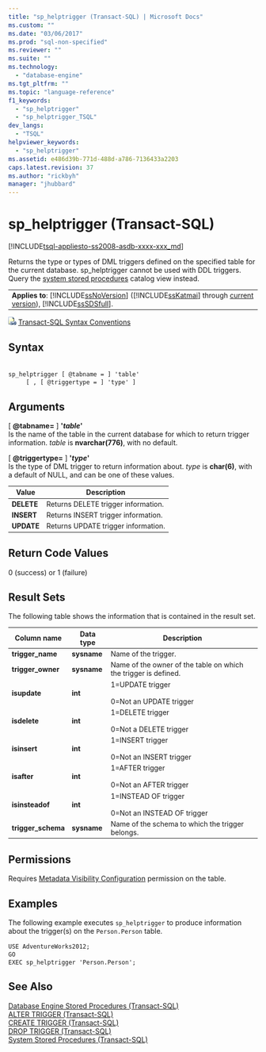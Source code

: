 ```yaml
---
title: "sp_helptrigger (Transact-SQL) | Microsoft Docs"
ms.custom: ""
ms.date: "03/06/2017"
ms.prod: "sql-non-specified"
ms.reviewer: ""
ms.suite: ""
ms.technology: 
  - "database-engine"
ms.tgt_pltfrm: ""
ms.topic: "language-reference"
f1_keywords: 
  - "sp_helptrigger"
  - "sp_helptrigger_TSQL"
dev_langs: 
  - "TSQL"
helpviewer_keywords: 
  - "sp_helptrigger"
ms.assetid: e486d39b-771d-488d-a786-7136433a2203
caps.latest.revision: 37
ms.author: "rickbyh"
manager: "jhubbard"
---
```

# sp_helptrigger (Transact-SQL)
[!INCLUDE[tsql-appliesto-ss2008-asdb-xxxx-xxx_md](../../../relational-databases/import-export/includes/tsql-appliesto-ss2008-asdb-xxxx-xxx-md.md)]

  Returns the type or types of DML triggers defined on the specified table for the current database. sp_helptrigger cannot be used with DDL triggers. Query the [system stored procedures](../../../relational-databases/reference/system-catalog-views/sys.triggers-transact-sql.md) catalog view instead.  
  
||  
|-|  
|**Applies to**: [!INCLUDE[ssNoVersion](../../../a9notintoc/includes/ssnoversion-md.md)] ([!INCLUDE[ssKatmai](../../../a9notintoc/includes/sskatmai-md.md)] through [current version](http://go.microsoft.com/fwlink/p/?LinkId=299658)), [!INCLUDE[ssSDSfull](../../../a9retired/includes/sssdsfull-md.md)].|  
  
 ![Topic link icon](../../../a9notintoc/media/topic-link.gif "Topic link icon") [Transact-SQL Syntax Conventions](../../../t-sql/language-elements/transact-sql-syntax-conventions-transact-sql.md)  
  
## Syntax  
  
```  
  
sp_helptrigger [ @tabname = ] 'table'   
     [ , [ @triggertype = ] 'type' ]  
```  
  
## Arguments  
 [ **@tabname=** ] **'***table***'**  
 Is the name of the table in the current database for which to return trigger information. *table* is **nvarchar(776)**, with no default.  
  
 [ **@triggertype=** ] **'***type***'**  
 Is the type of DML trigger to return information about. *type* is **char(6)**, with a default of NULL, and can be one of these values.  
  
|Value|Description|  
|-----------|-----------------|  
|**DELETE**|Returns DELETE trigger information.|  
|**INSERT**|Returns INSERT trigger information.|  
|**UPDATE**|Returns UPDATE trigger information.|  
  
## Return Code Values  
 0 (success) or 1 (failure)  
  
## Result Sets  
 The following table shows the information that is contained in the result set.  
  
|Column name|Data type|Description|  
|-----------------|---------------|-----------------|  
|**trigger_name**|**sysname**|Name of the trigger.|  
|**trigger_owner**|**sysname**|Name of the owner of the table on which the trigger is defined.|  
|**isupdate**|**int**|1=UPDATE trigger<br /><br /> 0=Not an UPDATE trigger|  
|**isdelete**|**int**|1=DELETE trigger<br /><br /> 0=Not a DELETE trigger|  
|**isinsert**|**int**|1=INSERT trigger<br /><br /> 0=Not an INSERT trigger|  
|**isafter**|**int**|1=AFTER trigger<br /><br /> 0=Not an AFTER trigger|  
|**isinsteadof**|**int**|1=INSTEAD OF trigger<br /><br /> 0=Not an INSTEAD OF trigger|  
|**trigger_schema**|**sysname**|Name of the schema to which the trigger belongs.|  
  
## Permissions  
 Requires [Metadata Visibility Configuration](../../../relational-databases/security/metadata-visibility-configuration.md) permission on the table.  
  
## Examples  
 The following example executes `sp_helptrigger` to produce information about the trigger(s) on the `Person.Person` table.  
  
```  
USE AdventureWorks2012;  
GO  
EXEC sp_helptrigger 'Person.Person';  
```  
  
## See Also  
 [Database Engine Stored Procedures &#40;Transact-SQL&#41;](../../../relational-databases/reference/system-stored-procedures/database-engine-stored-procedures-transact-sql.md)   
 [ALTER TRIGGER &#40;Transact-SQL&#41;](../../../t-sql/statements/alter-trigger-transact-sql.md)   
 [CREATE TRIGGER &#40;Transact-SQL&#41;](../../../t-sql/statements/create-trigger-transact-sql.md)   
 [DROP TRIGGER &#40;Transact-SQL&#41;](../../../t-sql/statements/drop-trigger-transact-sql.md)   
 [System Stored Procedures &#40;Transact-SQL&#41;](../../../relational-databases/reference/system-stored-procedures/system-stored-procedures-transact-sql.md)  
  
  
